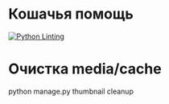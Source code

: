 # Кошачья помощь

[![Python Linting](https://github.com/paladin223/kittycat/actions/workflows/python-package.yml/badge.svg)](https://github.com/paladin223/kittycat/actions/workflows/python-package.yml)

# Очистка media/cache

python manage.py thumbnail cleanup